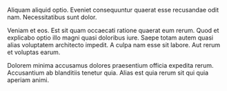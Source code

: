 Aliquam aliquid optio. Eveniet consequuntur quaerat esse recusandae odit nam. Necessitatibus sunt dolor.
 Veniam et eos. Est sit quam occaecati ratione quaerat eum rerum. Quod et explicabo optio illo magni quasi doloribus iure. Saepe totam autem quasi alias voluptatem architecto impedit. A culpa nam esse sit labore. Aut rerum et voluptas earum.
 Dolorem minima accusamus dolores praesentium officia expedita rerum. Accusantium ab blanditiis tenetur quia. Alias est quia rerum sit qui quia aperiam animi.